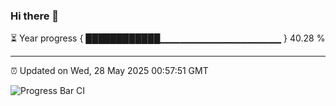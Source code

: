 ### Hi there 👋

⏳ Year progress { ████████████▁▁▁▁▁▁▁▁▁▁▁▁▁▁▁▁▁▁ } 40.28 %

---

⏰ Updated on Wed, 28 May 2025 00:57:51 GMT

![Progress Bar CI](https://github.com/Shyam-Makwana/GitHub-Actions-Demo/workflows/Progress%20Bar%20CI/badge.svg)
